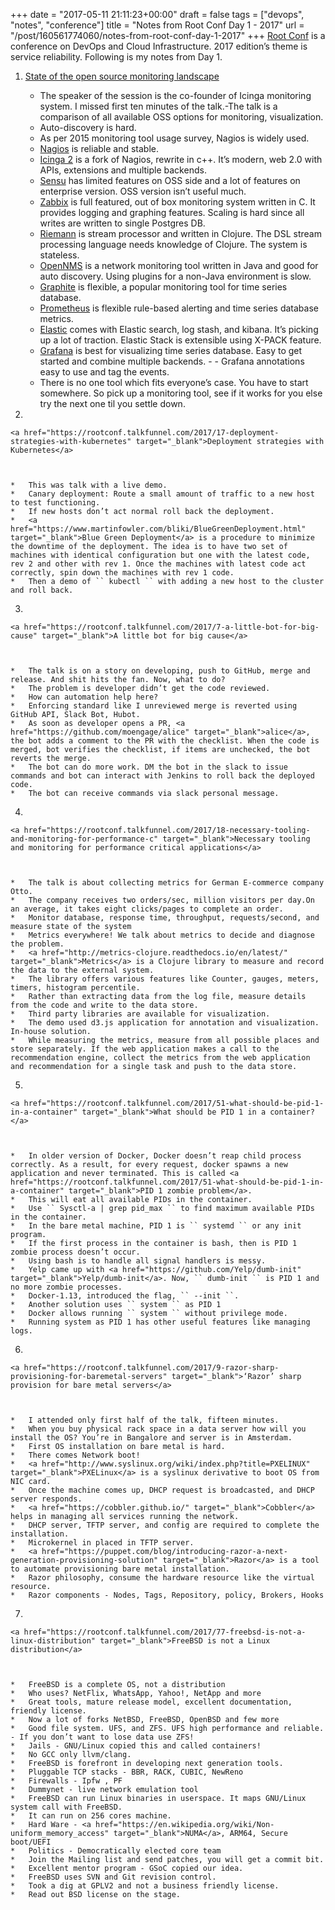 +++
date = "2017-05-11 21:11:23+00:00"
draft = false
tags = ["devops", "notes", "conference"]
title = "Notes from Root Conf Day 1 - 2017"
url = "/post/160561774060/notes-from-root-conf-day-1-2017"
+++
<a href="https://rootconf.in/2017/" target="_blank">Root Conf</a> is a conference on DevOps and Cloud Infrastructure. 2017 edition’s theme is service reliability. Following is my notes from Day 1.

1. <a href="https://rootconf.talkfunnel.com/2017/63-state-of-the-open-source-monitoring-landscape" target="_blank">State of the open source monitoring landscape</a>



    *   The speaker of the session is the co-founder of Icinga monitoring system. I missed first ten minutes of the talk.-The talk is a comparison of all available OSS options for monitoring, visualization.
    *   Auto-discovery is hard.
    *   As per 2015 monitoring tool usage survey, Nagios is widely used.
    *   <a href="https://en.wikipedia.org/wiki/Nagios" target="_blank">Nagios</a> is reliable and stable.
    *   <a href="https://en.wikipedia.org/wiki/Icinga" target="_blank">Icinga 2</a> is a fork of Nagios, rewrite in c++. It’s modern, web 2.0 with APIs, extensions and multiple backends.
    *   <a href="https://github.com/sensu/sensu" target="_blank">Sensu</a> has limited features on OSS side and a lot of features on enterprise version. OSS version isn’t useful much.
    *   <a href="https://en.wikipedia.org/wiki/Zabbix" target="_blank">Zabbix</a> is full featured, out of box monitoring system written in C. It provides logging and graphing features. Scaling is hard since all writes are written to single Postgres DB.
    *   <a href="http://riemann.io/" target="_blank">Riemann</a> is stream processor and written in Clojure. The DSL stream processing language needs knowledge of Clojure. The system is stateless.
    *   <a href="https://www.opennms.org/en" target="_blank">OpenNMS</a> is a network monitoring tool written in Java and good for auto discovery. Using plugins for a non-Java environment is slow.
    *   <a href="http://graphiteapp.org/" target="_blank">Graphite</a> is flexible, a popular monitoring tool for time series database.
    *   <a href="https://github.com/prometheus/prometheus" target="_blank">Prometheus</a> is flexible rule-based alerting and time series database metrics.
    *   <a href="https://www.elastic.co/products/x-pack/monitoring" target="_blank">Elastic</a> comes with Elastic search, log stash, and kibana. It’s picking up a lot of traction. Elastic Stack is extensible using X-PACK feature.
    *   <a href="https://grafana.com/" target="_blank">Grafana</a> is best for visualizing time series database. Easy to get started and combine multiple backends. - - Grafana annotations easy to use and tag the events.
    *   There is no one tool which fits everyone’s case. You have to start somewhere. So pick up a monitoring tool, see if it works for you else try the next one til you settle down.



2.

    <a href="https://rootconf.talkfunnel.com/2017/17-deployment-strategies-with-kubernetes" target="_blank">Deployment strategies with Kubernetes</a>



    *   This was talk with a live demo.
    *   Canary deployment: Route a small amount of traffic to a new host to test functioning.
    *   If new hosts don’t act normal roll back the deployment.
    *   <a href="https://www.martinfowler.com/bliki/BlueGreenDeployment.html" target="_blank">Blue Green Deployment</a> is a procedure to minimize the downtime of the deployment. The idea is to have two set of machines with identical configuration but one with the latest code, rev 2 and other with rev 1. Once the machines with latest code act correctly, spin down the machines with rev 1 code.
    *   Then a demo of `` kubectl `` with adding a new host to the cluster and roll back.



3.

    <a href="https://rootconf.talkfunnel.com/2017/7-a-little-bot-for-big-cause" target="_blank">A little bot for big cause</a>



    *   The talk is on a story on developing, push to GitHub, merge and release. And shit hits the fan. Now, what to do?
    *   The problem is developer didn’t get the code reviewed.
    *   How can automation help here?
    *   Enforcing standard like I unreviewed merge is reverted using GitHub API, Slack Bot, Hubot.
    *   As soon as developer opens a PR, <a href="https://github.com/moengage/alice" target="_blank">alice</a>, the bot adds a comment to the PR with the checklist. When the code is merged, bot verifies the checklist, if items are unchecked, the bot reverts the merge.
    *   The bot can do more work. DM the bot in the slack to issue commands and bot can interact with Jenkins to roll back the deployed code.
    *   The bot can receive commands via slack personal message.



4.

    <a href="https://rootconf.talkfunnel.com/2017/18-necessary-tooling-and-monitoring-for-performance-c" target="_blank">Necessary tooling and monitoring for performance critical applications</a>



    *   The talk is about collecting metrics for German E-commerce company Otto.
    *   The company receives two orders/sec, million visitors per day.On an average, it takes eight clicks/pages to complete an order.
    *   Monitor database, response time, throughput, requests/second, and measure state of the system
    *   Metrics everywhere! We talk about metrics to decide and diagnose the problem.
    *   <a href="http://metrics-clojure.readthedocs.io/en/latest/" target="_blank">Metrics</a> is a Clojure library to measure and record the data to the external system.
    *   The library offers various features like Counter, gauges, meters, timers, histogram percentile.
    *   Rather than extracting data from the log file, measure details from the code and write to the data store.
    *   Third party libraries are available for visualization.
    *   The demo used d3.js application for annotation and visualization. In-house solution.
    *   While measuring the metrics, measure from all possible places and store separately. If the web application makes a call to the recommendation engine, collect the metrics from the web application and recommendation for a single task and push to the data store.



5.

    <a href="https://rootconf.talkfunnel.com/2017/51-what-should-be-pid-1-in-a-container" target="_blank">What should be PID 1 in a container?</a>



    *   In older version of Docker, Docker doesn’t reap child process correctly. As a result, for every request, docker spawns a new application and never terminated. This is called <a href="https://rootconf.talkfunnel.com/2017/51-what-should-be-pid-1-in-a-container" target="_blank">PID 1 zombie problem</a>.
    *   This will eat all available PIDs in the container.
    *   Use `` Sysctl-a | grep pid_max `` to find maximum available PIDs in the container.
    *   In the bare metal machine, PID 1 is `` systemd `` or any init program.
    *   If the first process in the container is bash, then is PID 1 zombie process doesn’t occur.
    *   Using bash is to handle all signal handlers is messy.
    *   Yelp came up with <a href="https://github.com/Yelp/dumb-init" target="_blank">Yelp/dumb-init</a>. Now, `` dumb-init `` is PID 1 and no more zombie processes.
    *   Docker-1.13, introduced the flag, `` --init ``.
    *   Another solution uses `` system `` as PID 1
    *   Docker allows running `` system `` without privilege mode.
    *   Running system as PID 1 has other useful features like managing logs.



6.

    <a href="https://rootconf.talkfunnel.com/2017/9-razor-sharp-provisioning-for-baremetal-servers" target="_blank">‘Razor’ sharp provision for bare metal servers</a>



    *   I attended only first half of the talk, fifteen minutes.
    *   When you buy physical rack space in a data server how will you install the OS? You’re in Bangalore and server is in Amsterdam.
    *   First OS installation on bare metal is hard.
    *   There comes Network boot!
    *   <a href="http://www.syslinux.org/wiki/index.php?title=PXELINUX" target="_blank">PXELinux</a> is a syslinux derivative to boot OS from NIC card.
    *   Once the machine comes up, DHCP request is broadcasted, and DHCP server responds.
    *   <a href="https://cobbler.github.io/" target="_blank">Cobbler</a> helps in managing all services running the network.
    *   DHCP server, TFTP server, and config are required to complete the installation.
    *   Microkernel in placed in TFTP server.
    *   <a href="https://puppet.com/blog/introducing-razor-a-next-generation-provisioning-solution" target="_blank">Razor</a> is a tool to automate provisioning bare metal installation.
    *   Razor philosophy, consume the hardware resource like the virtual resource.
    *   Razor components - Nodes, Tags, Repository, policy, Brokers, Hooks



7.

    <a href="https://rootconf.talkfunnel.com/2017/77-freebsd-is-not-a-linux-distribution" target="_blank">FreeBSD is not a Linux distribution</a>



    *   FreeBSD is a complete OS, not a distribution
    *   Who uses? NetFlix, WhatsApp, Yahoo!, NetApp and more
    *   Great tools, mature release model, excellent documentation, friendly license.
    *   Now a lot of forks NetBSD, FreeBSD, OpenBSD and few more
    *   Good file system. UFS, and ZFS. UFS high performance and reliable. - If you don’t want to lose data use ZFS!
    *   Jails - GNU/Linux copied this and called containers!
    *   No GCC only llvm/clang.
    *   FreeBSD is forefront in developing next generation tools.
    *   Pluggable TCP stacks - BBR, RACK, CUBIC, NewReno
    *   Firewalls - Ipfw , PF
    *   Dummynet - live network emulation tool
    *   FreeBSD can run Linux binaries in userspace. It maps GNU/Linux system call with FreeBSD.
    *   It can run on 256 cores machine.
    *   Hard Ware - <a href="https://en.wikipedia.org/wiki/Non-uniform_memory_access" target="_blank">NUMA</a>, ARM64, Secure boot/UEFI
    *   Politics - Democratically elected core team
    *   Join the Mailing list and send patches, you will get a commit bit.
    *   Excellent mentor program - GSoC copied our idea.
    *   FreeBSD uses SVN and Git revision control.
    *   Took a dig at GPLV2 and not a business friendly license.
    *   Read out BSD license on the stage.

